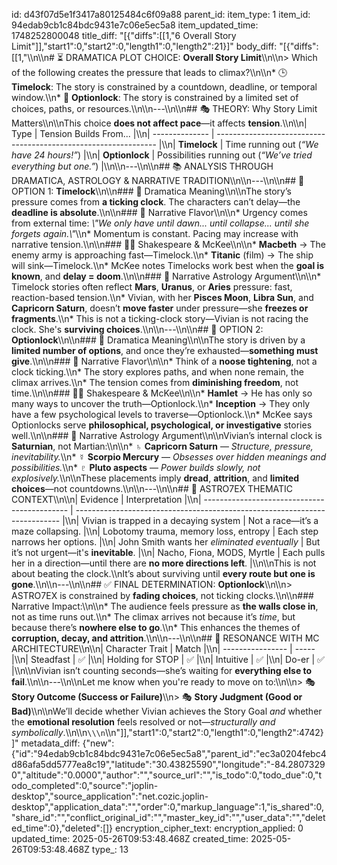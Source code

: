 id: d43f07d5e1f3417a80125484c6f09a88
parent_id: 
item_type: 1
item_id: 94edab9cb1c84bdc9431e7c06e5ec5a8
item_updated_time: 1748252800048
title_diff: "[{\"diffs\":[[1,\"6 Overall Story Limit\"]],\"start1\":0,\"start2\":0,\"length1\":0,\"length2\":21}]"
body_diff: "[{\"diffs\":[[1,\"\\\n\\\n# ⏳ DRAMATICA PLOT CHOICE: **Overall Story Limit**\\\n\\\n> Which of the following creates the pressure that leads to climax?\\\n\\\n* 🕒 **Timelock**: The story is constrained by a countdown, deadline, or temporal window.\\\n* 🧩 **Optionlock**: The story is constrained by a limited set of choices, paths, or resources.\\\n\\\n---\\\n\\\n## 🎭 THEORY: Why Story Limit Matters\\\n\\\nThis choice **does not affect pace**—it affects **tension**.\\\n\\\n| Type           | Tension Builds From...                                          |\\\n| -------------- | --------------------------------------------------------------- |\\\n| **Timelock**   | Time running out (*“We have 24 hours!”*)                        |\\\n| **Optionlock** | Possibilities running out (*“We’ve tried everything but one.”*) |\\\n\\\n---\\\n\\\n## 📚 ANALYSIS THROUGH DRAMATICA, ASTROLOGY & NARRATIVE TRADITION\\\n\\\n---\\\n\\\n## 🧩 OPTION 1: **Timelock**\\\n\\\n### 🧠 Dramatica Meaning\\\n\\\nThe story’s pressure comes from **a ticking clock**. The characters can’t delay—the **deadline is absolute**.\\\n\\\n### 🧬 Narrative Flavor\\\n\\\n* Urgency comes from external time: *\\\"We only have until dawn... until collapse... until she forgets again.\\\"*\\\n* Momentum is constant. Pacing may increase with narrative tension.\\\n\\\n### 🧙‍♂️ Shakespeare & McKee\\\n\\\n* **Macbeth** → The enemy army is approaching fast—Timelock.\\\n* **Titanic** (film) → The ship will sink—Timelock.\\\n* McKee notes Timelocks work best when the **goal is known**, and **delay = doom**.\\\n\\\n### 🔮 Narrative Astrology Argument\\\n\\\n* Timelock stories often reflect **Mars**, **Uranus**, or **Aries** pressure: fast, reaction-based tension.\\\n* Vivian, with her **Pisces Moon**, **Libra Sun**, and **Capricorn Saturn**, doesn’t **move faster** under pressure—she **freezes or fragments**.\\\n* This is not a ticking-clock story—Vivian is not racing the clock. She's **surviving choices**.\\\n\\\n---\\\n\\\n## 🧩 OPTION 2: **Optionlock**\\\n\\\n### 🧠 Dramatica Meaning\\\n\\\nThe story is driven by a **limited number of options**, and once they’re exhausted—**something must give**.\\\n\\\n### 🧬 Narrative Flavor\\\n\\\n* Think of a **noose tightening**, not a clock ticking.\\\n* The story explores paths, and when none remain, the climax arrives.\\\n* The tension comes from **diminishing freedom**, not time.\\\n\\\n### 🧙‍♂️ Shakespeare & McKee\\\n\\\n* **Hamlet** → He has only so many ways to uncover the truth—Optionlock.\\\n* **Inception** → They only have a few psychological levels to traverse—Optionlock.\\\n* McKee says Optionlocks serve **philosophical, psychological, or investigative** stories well.\\\n\\\n### 🔮 Narrative Astrology Argument\\\n\\\nVivian’s internal clock is **Saturnian**, not Martian:\\\n\\\n* ♄ **Capricorn Saturn** — *Structure, pressure, inevitability.*\\\n* ☿ **Scorpio Mercury** — *Obsesses over hidden meanings and possibilities.*\\\n* ♇ **Pluto aspects** — *Power builds slowly, not explosively.*\\\n\\\nThese placements imply **dread**, **attrition**, and **limited choices**—not countdowns.\\\n\\\n---\\\n\\\n## 🧠 ASTRO7EX THEMATIC CONTEXT\\\n\\\n| Evidence                                     | Interpretation                                                             |\\\n| -------------------------------------------- | -------------------------------------------------------------------------- |\\\n| Vivian is trapped in a decaying system       | Not a race—it’s a maze collapsing.                                         |\\\n| Lobotomy trauma, memory loss, entropy        | Each step narrows her options.                                             |\\\n| John Smith wants her *eliminated eventually* | But it’s not urgent—it's **inevitable**.                                   |\\\n| Nacho, Fiona, MODS, Myrtle                   | Each pulls her in a direction—until there are **no more directions left**. |\\\n\\\nThis is not about beating the clock.\\\nIt’s about surviving until **every route but one is gone**.\\\n\\\n---\\\n\\\n## ✅ FINAL DETERMINATION: **Optionlock**\\\n\\\n> ASTRO7EX is constrained by **fading choices**, not ticking clocks.\\\n\\\n### Narrative Impact:\\\n\\\n* The audience feels pressure as **the walls close in**, not as time runs out.\\\n* The climax arrives not because it’s *time*, but because there’s **nowhere else to go**.\\\n* This enhances the themes of **corruption, decay, and attrition**.\\\n\\\n---\\\n\\\n## 🧩 RESONANCE WITH MC ARCHITECTURE\\\n\\\n| Character Trait  | Match |\\\n| ---------------- | ----- |\\\n| Steadfast        | ✅     |\\\n| Holding for STOP | ✅     |\\\n| Intuitive        | ✅     |\\\n| Do-er            | ✅     |\\\n\\\nVivian isn’t counting seconds—she’s waiting for **everything else to fail**.\\\n\\\n---\\\n\\\nLet me know when you're ready to move on to:\\\n\\\n> 🎭 **Story Outcome (Success or Failure)**\\\n> 🎭 **Story Judgment (Good or Bad)**\\\n\\\nWe’ll decide whether Vivian achieves the Story Goal *and* whether the **emotional resolution** feels resolved or not—*structurally and symbolically*.\\\n\\\n```\\\n```\\\n\"]],\"start1\":0,\"start2\":0,\"length1\":0,\"length2\":4742}]"
metadata_diff: {"new":{"id":"94edab9cb1c84bdc9431e7c06e5ec5a8","parent_id":"ec3a0204febc4d86afa5dd5777ea8c19","latitude":"30.43825590","longitude":"-84.28073290","altitude":"0.0000","author":"","source_url":"","is_todo":0,"todo_due":0,"todo_completed":0,"source":"joplin-desktop","source_application":"net.cozic.joplin-desktop","application_data":"","order":0,"markup_language":1,"is_shared":0,"share_id":"","conflict_original_id":"","master_key_id":"","user_data":"","deleted_time":0},"deleted":[]}
encryption_cipher_text: 
encryption_applied: 0
updated_time: 2025-05-26T09:53:48.468Z
created_time: 2025-05-26T09:53:48.468Z
type_: 13
